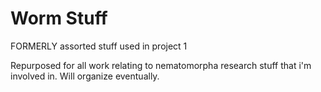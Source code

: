 # Worm Stuff
FORMERLY assorted stuff used in project 1

Repurposed for all work relating to nematomorpha research stuff that i'm involved in.
Will organize eventually.
